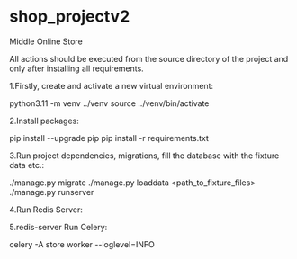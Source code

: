 # shop_projectv2
Middle Online Store

All actions should be executed from the source directory of the project and only after installing all requirements.

1.Firstly, create and activate a new virtual environment:

python3.11 -m venv ../venv source ../venv/bin/activate

2.Install packages:

pip install --upgrade pip pip install -r requirements.txt

3.Run project dependencies, migrations, fill the database with the fixture data etc.:

./manage.py migrate ./manage.py loaddata <path_to_fixture_files> ./manage.py runserver

4.Run Redis Server:

5.redis-server Run Celery:

celery -A store worker --loglevel=INFO
